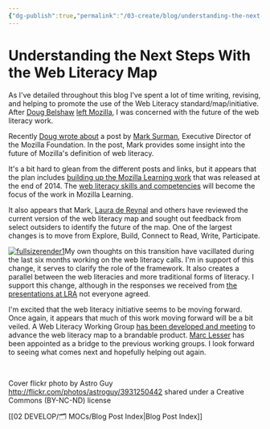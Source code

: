 ```yaml
---
{"dg-publish":true,"permalink":"/03-create/blog/understanding-the-next-steps-with-the-web-literacy-map/","title":"Understanding the Next Steps With the Web Literacy Map","tags":["mozilla","webliteracy"]}
---
```


# Understanding the Next Steps With the Web Literacy Map

As I've detailed throughout this blog I've spent a lot of time writing, revising, and helping to promote the use of the Web Literacy standard/map/initiative. After [Doug Belshaw](https://twitter.com/dajbelshaw/) [left Mozilla](http://dougbelshaw.com/blog/2015-03-27/last-day-at-mozilla/), I was concerned with the future of the web literacy work.

Recently [Doug wrote about](http://literaci.es/web-literacy-map-v20) a post by [Mark Surman](https://twitter.com/msurman), Executive Director of the Mozilla Foundation. In the post, Mark provides some insight into the future of Mozilla's definition of web literacy.

It's a bit hard to glean from the different posts and links, but it appears that the plan includes [building up the Mozilla Learning work](https://blog.webmaker.org/2015_plan) that was released at the end of 2014. The [web literacy skills and competencies](https://teach.mozilla.org/teach-like-mozilla/web-literacy/) will become the focus of the work in Mozilla Learning.

It also appears that Mark, [Laura de Reynal](https://twitter.com/lau_nk) and others have reviewed the current version of the web literacy map and sought out feedback from select outsiders to identify the future of the map. One of the largest changes is to move from Explore, Build, Connect to Read, Write, Participate.

[![fullsizerender1](images/fullsizerender1.jpg)](http://wiobyrne.com/wp-content/uploads/2015/07/fullsizerender1.jpg)My own thoughts on this transition have vacillated during the last six months working on the web literacy calls. I'm in support of this change, it serves to clarify the role of the framework. It also creates a parallel between the web literacies and more traditional forms of literacy. I support this change, although in the responses we received from [the presentations at LRA](http://wiobyrne.com/web-literacy-map-lra-response/) not everyone agreed.

I'm excited that the web literacy initiative seems to be moving forward. Once again, it appears that much of this work moving forward will be a bit veiled. A Web Literacy Working Group [has been developed and meeting](https://docs.google.com/presentation/d/1I6b_iZ4CRgsb7OIxBEH6OLEuaU50FebmSAaHRvsCU18/edit#slide=id.gb2b52e7be_2_52) to advance the web literacy map to a brandable product. [Marc Lesser](https://twitter.com/malesser) has been appointed as a bridge to the previous working groups. I look forward to seeing what comes next and hopefully helping out again.

 

Cover flickr photo by Astro Guy http://flickr.com/photos/astroguy/3931250442 shared under a Creative Commons (BY-NC-ND) license

[[02 DEVELOP/🗂️ MOCs/Blog Post Index\|Blog Post Index]]